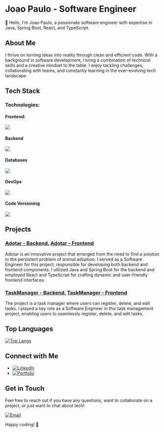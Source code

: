 # Joao Paulo - Software Engineer

👋 Hello, I'm Joao Paulo, a passionate software engineer with expertise in Java, Spring Boot, React, and TypeScript.

## About Me

I thrive on turning ideas into reality through clean and efficient code. With a background in software development, I bring a combination of technical skills and a creative mindset to the table. I enjoy tackling challenges, collaborating with teams, and constantly learning in the ever-evolving tech landscape.

## Tech Stack

### **Technologies:**

#### **Frontend**:
![](https://skillicons.dev/icons?i=react,typescript,next,redux,bootstrap,materialui,tailwindcss,sass,axios)
#### **Backend**
![](https://skillicons.dev/icons?i=java,spring)
#### **Databases**
![](https://skillicons.dev/icons?i=mysql,postgresql,mongodb)
#### **DevOps**
![](https://skillicons.dev/icons?i=docker)
#### **Code Versioning**
![](https://skillicons.dev/icons?i=git,github)
  
## Projects

### [Adotar - Backend](https://github.com/jpcchaves/adotar-back), [Adotar - Frontend](https://github.com/jpcchaves/adotar-front)

Adotar is an innovative project that emerged from the need to find a solution to the persistent problem of animal adoption.
I served as a Software Engineer for this project, responsible for developing both backend and frontend components. I utilized Java and Spring Boot for the backend and employed React and TypeScript for crafting dynamic and user-friendly frontend interfaces. 

### [TaskManager - Backend](https://github.com/jpcchaves/taskmanager-back), [TaskManager - Frontend](https://github.com/jpcchaves/taskmanager-front_v2)

The project is a task manager where users can register, delete, and edit tasks.
I played a key role as a Software Engineer in this task management project, enabling users to seamlessly register, delete, and edit tasks. 

## Top Languages

[![Top Langs](https://github-readme-stats.vercel.app/api/top-langs/?username=jpcchaves&theme=tokyonight&exclude_repo=adotar-front,portfolio-nextjs,promise-all,chakraui-custom-components)](https://github.com/jpcchaves)

## Connect with Me

- [![LinkedIn](https://img.shields.io/badge/linkedin-%230077B5.svg?style=for-the-badge&logo=linkedin&logoColor=white)
](https://www.linkedin.com/in/joaopaulo-chaves/)
- [![Portfolio](https://img.shields.io/badge/Portfolio-%23000000.svg?style=for-the-badge&logo=firefox&logoColor=#FF7139)
](https://jpcchaves-dev.netlify.app/)

## Get in Touch

Feel free to reach out if you have any questions, want to collaborate on a project, or just want to chat about tech!

[![Email](https://img.shields.io/badge/Email-D14836?style=for-the-badge&logo=gmail&logoColor=white)
](jpcchaves@outlook.com)

Happy coding! 🚀

